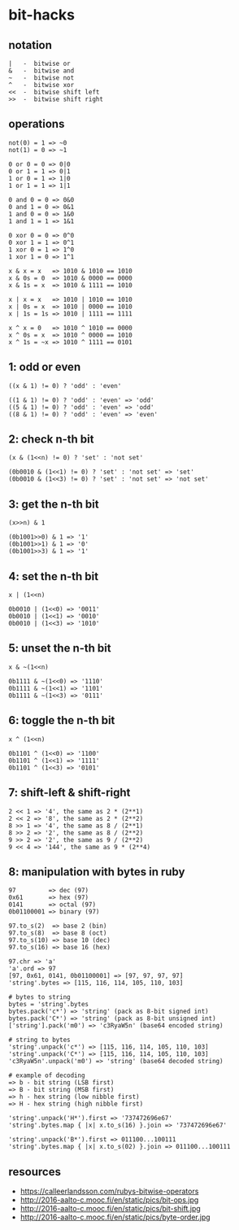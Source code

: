 # bit-hacks

## notation
```
|   -  bitwise or
&   -  bitwise and
~   -  bitwise not
^   -  bitwise xor
<<  -  bitwise shift left
>>  -  bitwise shift right
```

## operations
```
not(0) = 1 => ~0
not(1) = 0 => ~1

0 or 0 = 0 => 0|0
0 or 1 = 1 => 0|1
1 or 0 = 1 => 1|0
1 or 1 = 1 => 1|1

0 and 0 = 0 => 0&0
0 and 1 = 0 => 0&1
1 and 0 = 0 => 1&0
1 and 1 = 1 => 1&1

0 xor 0 = 0 => 0^0
0 xor 1 = 1 => 0^1
1 xor 0 = 1 => 1^0
1 xor 1 = 0 => 1^1
```
```
x & x = x   => 1010 & 1010 == 1010
x & 0s = 0  => 1010 & 0000 == 0000
x & 1s = x  => 1010 & 1111 == 1010

x | x = x   => 1010 | 1010 == 1010
x | 0s = x  => 1010 | 0000 == 1010
x | 1s = 1s => 1010 | 1111 == 1111

x ^ x = 0   => 1010 ^ 1010 == 0000
x ^ 0s = x  => 1010 ^ 0000 == 1010
x ^ 1s = ~x => 1010 ^ 1111 == 0101
```

## 1: odd or even
```
((x & 1) != 0) ? 'odd' : 'even'
```
```
((1 & 1) != 0) ? 'odd' : 'even' => 'odd'
((5 & 1) != 0) ? 'odd' : 'even' => 'odd'
((8 & 1) != 0) ? 'odd' : 'even' => 'even'
```

## 2: check n-th bit
```
(x & (1<<n) != 0) ? 'set' : 'not set'
```
```
(0b0010 & (1<<1) != 0) ? 'set' : 'not set' => 'set'
(0b0010 & (1<<3) != 0) ? 'set' : 'not set' => 'not set'
```

## 3: get the n-th bit
```
(x>>n) & 1
```
```
(0b1001>>0) & 1 => '1'
(0b1001>>1) & 1 => '0'
(0b1001>>3) & 1 => '1'
```

## 4: set the n-th bit
```
x | (1<<n)
```
```
0b0010 | (1<<0) => '0011'
0b0010 | (1<<1) => '0010'
0b0010 | (1<<3) => '1010'
```

## 5: unset the n-th bit
```
x & ~(1<<n)
```
```
0b1111 & ~(1<<0) => '1110'
0b1111 & ~(1<<1) => '1101'
0b1111 & ~(1<<3) => '0111'
```

## 6: toggle the n-th bit
```
x ^ (1<<n)
```
```
0b1101 ^ (1<<0) => '1100'
0b1101 ^ (1<<1) => '1111'
0b1101 ^ (1<<3) => '0101'
```

## 7: shift-left & shift-right
```
2 << 1 => '4', the same as 2 * (2**1)
2 << 2 => '8', the same as 2 * (2**2)
8 >> 1 => '4', the same as 8 / (2**1)
8 >> 2 => '2', the same as 8 / (2**2)
9 >> 2 => '2', the same as 9 / (2**2)
9 << 4 => '144', the same as 9 * (2**4)
```

## 8: manipulation with bytes in ruby
```
97         => dec (97)
0x61       => hex (97)
0141       => octal (97)
0b01100001 => binary (97)
```
```
97.to_s(2)  => base 2 (bin)
97.to_s(8)  => base 8 (oct)
97.to_s(10) => base 10 (dec)
97.to_s(16) => base 16 (hex)
```
```
97.chr => 'a'
'a'.ord => 97
[97, 0x61, 0141, 0b01100001] => [97, 97, 97, 97]
'string'.bytes => [115, 116, 114, 105, 110, 103]
```
```
# bytes to string
bytes = 'string'.bytes
bytes.pack('c*') => 'string' (pack as 8-bit signed int)
bytes.pack('C*') => 'string' (pack as 8-bit unsigned int)
['string'].pack('m0') => 'c3RyaW5n' (base64 encoded string)
```
```
# string to bytes
'string'.unpack('c*') => [115, 116, 114, 105, 110, 103]
'string'.unpack('C*') => [115, 116, 114, 105, 110, 103]
'c3RyaW5n'.unpack('m0') => 'string' (base64 decoded string)
```
```
# example of decoding
=> b - bit string (LSB first)
=> B - bit string (MSB first)
=> h - hex string (low nibble first)
=> H - hex string (high nibble first)

'string'.unpack('H*').first => '737472696e67'
'string'.bytes.map { |x| x.to_s(16) }.join => '737472696e67'

'string'.unpack('B*').first => 011100...100111
'string'.bytes.map { |x| x.to_s(02) }.join => 011100...100111
```

## resources
- https://calleerlandsson.com/rubys-bitwise-operators
- http://2016-aalto-c.mooc.fi/en/static/pics/bit-ops.jpg
- http://2016-aalto-c.mooc.fi/en/static/pics/bit-shift.jpg
- http://2016-aalto-c.mooc.fi/en/static/pics/byte-order.jpg
